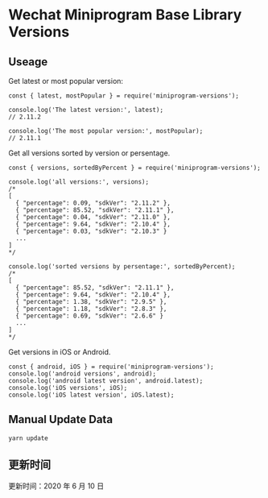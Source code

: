 
# Wechat Miniprogram Base Library Versions

## Useage

Get latest or most popular version:

```;
const { latest, mostPopular } = require('miniprogram-versions');

console.log('The latest version:', latest);
// 2.11.2

console.log('The most popular version:', mostPopular);
// 2.11.1

```

Get all versions sorted by version or persentage.

```
const { versions, sortedByPercent } = require('miniprogram-versions');

console.log('all versions:', versions);
/*
[
  { "percentage": 0.09, "sdkVer": "2.11.2" },
  { "percentage": 85.52, "sdkVer": "2.11.1" },
  { "percentage": 0.04, "sdkVer": "2.11.0" },
  { "percentage": 9.64, "sdkVer": "2.10.4" },
  { "percentage": 0.03, "sdkVer": "2.10.3" }
  ...
]
*/

console.log('sorted versions by persentage:', sortedByPercent);
/*
[
  { "percentage": 85.52, "sdkVer": "2.11.1" },
  { "percentage": 9.64, "sdkVer": "2.10.4" },
  { "percentage": 1.38, "sdkVer": "2.9.5" },
  { "percentage": 1.18, "sdkVer": "2.8.3" },
  { "percentage": 0.69, "sdkVer": "2.6.6" }
  ...
]
*/
```

Get versions in iOS or Android.

```
const { android, iOS } = require('miniprogram-versions');
console.log('android versions', android);
console.log('android latest version', android.latest);
console.log('iOS versions', iOS);
console.log('iOS latest version', iOS.latest);
```

## Manual Update Data

```
yarn update
```

## 更新时间

更新时间：2020 年 6 月 10 日

